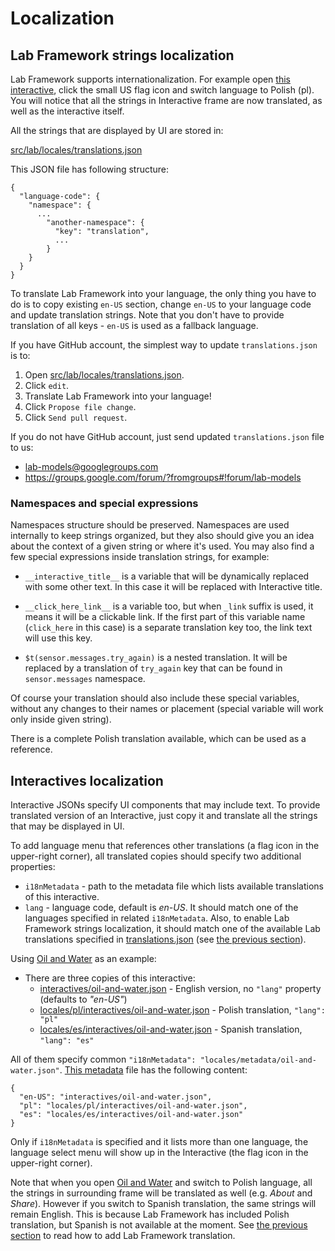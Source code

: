 # Localization

## Lab Framework strings localization

Lab Framework supports internationalization. For example open [this interactive](http://lab-framework.concord.org/embeddable.html#interactives/oil-and-water.json), click the small US flag
icon and switch language to Polish (pl). You will notice that all the strings in Interactive frame
are now translated, as well as the interactive itself.

All the strings that are displayed by UI are stored in:

[src/lab/locales/translations.json](https://github.com/concord-consortium/lab/blob/master/src/lab/locales/translations.json)

This JSON file has following structure:
```
{
  "language-code": {
    "namespace": {
      ...
        "another-namespace": {
          "key": "translation",
          ...
        }
    }
  }
}
```

To translate Lab Framework into your language, the only thing you have to do is to copy existing
`en-US` section, change `en-US` to your language code and update translation strings. Note that
you don't have to provide translation of all keys - `en-US` is used as a fallback language.

If you have GitHub account, the simplest way to update `translations.json` is to:

1. Open [src/lab/locales/translations.json](https://github.com/concord-consortium/lab/blob/master/src/lab/locales/translations.json).
2. Click `edit`.
3. Translate Lab Framework into your language!
4. Click `Propose file change`.
5. Click `Send pull request`.

If you do not have GitHub account, just send updated `translations.json` file to us:

- lab-models@googlegroups.com
- https://groups.google.com/forum/?fromgroups#!forum/lab-models


### Namespaces and special expressions

Namespaces structure should be preserved. Namespaces are used internally to keep strings organized,
but they also should give you an idea about the context of a given string or where it's used. You
may also find a few special expressions inside translation strings, for example:

- `__interactive_title__` is a variable that will be dynamically replaced with some other text. In
this case it will be replaced with Interactive title.

- `__click_here_link__` is a variable too, but when `_link` suffix is used, it means it will be a
clickable link. If the first part of this variable name (`click_here` in this case) is a separate
translation key too, the link text will use this key.

- `$t(sensor.messages.try_again)` is a nested translation. It will be replaced by a translation of
`try_again` key that can be found in `sensor.messages` namespace.

Of course your translation should also include these special variables, without any changes to
their names or placement (special variable will work only inside given string).

There is a complete Polish translation available, which can be used as a reference.

## Interactives localization

Interactive JSONs specify UI components that may include text. To provide translated version
of an Interactive, just copy it and translate all the strings that may be displayed in UI.

To add language menu that references other translations (a flag icon in the upper-right corner),
all translated copies should specify two additional properties:

- `i18nMetadata` - path to the metadata file which lists available translations of this
   interactive.
- `lang` - language code, default is *en-US*. It should match one of the languages specified in
   related `i18nMetadata`. Also, to enable Lab Framework strings localization, it should match
   one of the available Lab translations specified in [translations.json](https://github.com/concord-consortium/lab/blob/master/src/lab/locales/translations.json) (see [the previous section](#lab-framework-strings-localization)).

Using [Oil and Water](http://lab-framework.concord.org/embeddable.html#interactives/oil-and-water.json) as an example:

- There are three copies of this interactive:
  - [interactives/oil-and-water.json](https://github.com/concord-consortium/lab/blob/master/src/interactives/oil-and-water.json) - English version, no `"lang"` property (defaults to *"en-US"*)
  - [locales/pl/interactives/oil-and-water.json](https://github.com/concord-consortium/lab/blob/master/src/locales/pl/interactives/oil-and-water.json) - Polish translation, `"lang": "pl"`
  - [locales/es/interactives/oil-and-water.json](https://github.com/concord-consortium/lab/blob/master/src/locales/es/interactives/oil-and-water.json) - Spanish translation, `"lang": "es"`

All of them specify common `"i18nMetadata": "locales/metadata/oil-and-water.json"`.
[This metadata](https://github.com/concord-consortium/lab/blob/master/src/locales/metadata/oil-and-water.json) file has the following content:
```
{
  "en-US": "interactives/oil-and-water.json",
  "pl": "locales/pl/interactives/oil-and-water.json",
  "es": "locales/es/interactives/oil-and-water.json"
}
```

Only if `i18nMetadata` is specified and it lists more than one language, the language select menu
will show up in the Interactive (the flag icon in the upper-right corner).

Note that when you open [Oil and Water](http://lab-framework.concord.org/embeddable.html#interactives/oil-and-water.json) and switch to Polish language, all the strings in
surrounding frame will be translated as well (e.g. *About* and *Share*). However if you switch
to Spanish translation, the same strings will remain English. This is because Lab Framework has
included Polish translation, but Spanish is not available at the moment. See [the previous section](#lab-framework-strings-localization) to read how to add Lab Framework translation.
